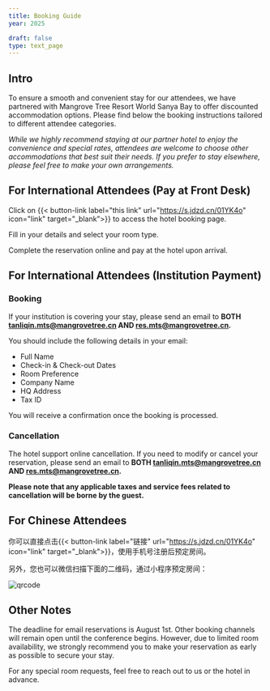 ```yaml
---
title: Booking Guide
year: 2025

draft: false
type: text_page
---
```


## Intro

To ensure a smooth and convenient stay for our attendees, we have partnered with Mangrove Tree Resort World Sanya Bay to offer discounted accommodation options. Please find below the booking instructions tailored to different attendee categories.

_While we highly recommend staying at our partner hotel to enjoy the convenience and special rates, attendees are welcome to choose other accommodations that best suit their needs. If you prefer to stay elsewhere, please feel free to make your own arrangements._

## For International Attendees (Pay at Front Desk)

Click on {{< button-link label="this link" url="https://s.jdzd.cn/01YK4o" icon="link" target="_blank">}} to access the hotel booking page.

Fill in your details and select your room type.

Complete the reservation online and pay at the hotel upon arrival.

## For International Attendees (Institution Payment)

### Booking

If your institution is covering your stay, please send an email to **BOTH tanliqin.mts@mangrovetree.cn AND res.mts@mangrovetree.cn.**

You should include the following details in your email:

-   Full Name
-   Check-in & Check-out Dates
-   Room Preference
-   Company Name
-   HQ Address
-   Tax ID

You will receive a confirmation once the booking is processed.

### Cancellation

The hotel support online cancellation. If you need to modify or cancel your reservation, please send an email to **BOTH tanliqin.mts@mangrovetree.cn AND res.mts@mangrovetree.cn.**

**Please note that any applicable taxes and service fees related to cancellation will be borne by the guest.**

## For Chinese Attendees

<!-- Please click on {{< button-link label="this link" url="https://s.jdzd.cn/01YK4o" icon="link" target="_blank">}}, register by your phone number, and book your room.

Alternatively, you can book via WeChat by scanning the QR code below: -->

你可以直接点击{{< button-link label="链接" url="https://s.jdzd.cn/01YK4o" icon="link" target="_blank">}}，使用手机号注册后预定房间。

另外，您也可以微信扫描下面的二维码，通过小程序预定房间：

![qrcode](../img/qrcode.png)

## Other Notes

The deadline for email reservations is August 1st. Other booking channels will remain open until the conference begins. However, due to limited room availability, we strongly recommend you to make your reservation as early as possible to secure your stay.

For any special room requests, feel free to reach out to us or the hotel in advance.
